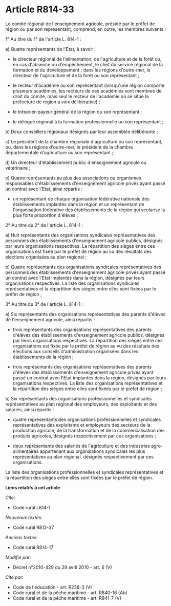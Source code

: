 # Article R814-33

Le comité régional de l'enseignement agricole, présidé par le préfet de région ou par son représentant, comprend, en outre,
les membres suivants : 

1° Au titre du 1° de l'article L. 814-1 : 

a) Quatre représentants de l'Etat, à savoir :

- le         directeur régional de l'alimentation, de l'agriculture et de la forêt  ou, en cas d'absence ou d'empêchement, le
chef du service régional de la formation et du développement ; dans les régions d'outre-mer, le directeur de l'agriculture et
de la forêt ou son représentant ;

- le recteur d'académie ou son représentant (lorsqu'une région comporte plusieurs académies, les recteurs de ces académies
sont membres de droit du comité, mais seul le recteur de l'académie où se situe la préfecture de région a voix
délibérative) ;

- le trésorier-payeur général de la région ou son représentant ;

- le délégué régional à la formation professionnelle ou son représentant ; 

b) Deux conseillers régionaux désignés par leur assemblée délibérante ; 

c) Le président de la chambre régionale d'agriculture ou son représentant, ou, dans les régions d'outre-mer, le président de
la chambre départementale d'agriculture ou son représentant ; 

d) Un directeur d'établissement public d'enseignement agricole ou vétérinaire ; 

e) Quatre représentants au plus des associations ou organismes responsables d'établissements d'enseignement agricole privés
ayant passé un contrat avec l'Etat, ainsi répartis :

- un représentant de chaque organisation fédérative nationale des établissements implantés dans la région et un représentant
de l'organisation fédérative des établissements de la région qui scolarise la plus forte proportion d'élèves ; 

2° Au titre du 2° de l'article L. 814-1 : 

a) Huit représentants des organisations syndicales représentatives des personnels des établissements d'enseignement agricole
publics, désignés par leurs organisations respectives. La répartition des sièges entre ces organisations est fixée par le
préfet de région au vu des résultats des élections organisées au plan régional ; 

b) Quatre représentants des organisations syndicales représentatives des personnels des établissements d'enseignement
agricole privés ayant passé un contrat avec l'Etat implantés dans la région, désignés par leurs organisations respectives. La
liste des organisations syndicales représentatives et la répartition des sièges entre elles sont fixées par le préfet de
région ; 

3° Au titre du 3° de l'article L. 814-1 : 

a) Six représentants des organisations représentatives des parents d'élèves de l'enseignement agricole, ainsi répartis :

- trois représentants des organisations représentatives des parents d'élèves des établissements d'enseignement agricole
publics, désignés par leurs organisations respectives. La répartition des sièges entre ces organisations est fixée par le
préfet de région au vu des résultats des élections aux conseils d'administration organisées dans les établissements de la
région ;

- trois représentants des organisations représentatives des parents d'élèves des établissements d'enseignement agricole
privés ayant passé un contrat avec l'Etat implantés dans la région, désignés par leurs organisations respectives. La liste
des organisations représentatives et la répartition des sièges entre elles sont fixées par le préfet de région ; 

b) Six représentants des organisations professionnelles et syndicales représentatives au plan régional des employeurs, des
exploitants et des salariés, ainsi répartis :

- quatre représentants des organisations professionnelles et syndicales représentatives des exploitants et employeurs des
secteurs de la production agricole, de la transformation et de la commercialisation des produits agricoles, désignés
respectivement par ces organisations ;

- deux représentants des salariés de l'agriculture et des industries agro-alimentaires appartenant aux organisations
syndicales les plus représentatives au plan régional, désignés respectivement par ces organisations. 

La liste des organisations professionnelles et syndicales représentatives et la répartition des sièges entre elles sont
fixées par le préfet de région.

**Liens relatifs à cet article**

_Cite_:

  - Code rural L814-1

_Nouveaux textes_:

  - Code rural R812-37

_Anciens textes_:

  - Code rural R814-17

_Modifié par_:

  - Décret n°2010-429 du 29 avril 2010 - art. 6 (V)

_Cité par_:

  - Code de l'éducation - art. R238-3 (V)
  - Code rural et de la pêche maritime - art. R840-16 (Ab)
  - Code rural et de la pêche maritime - art. R841-7 (V)
